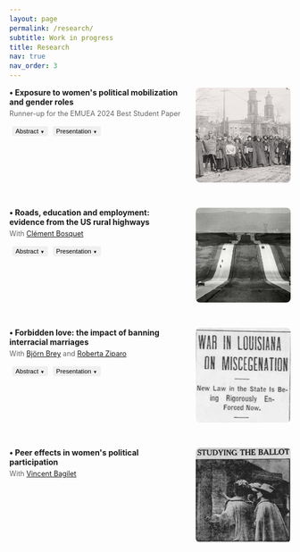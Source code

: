 ```yaml
---
layout: page
permalink: /research/
subtitle: Work in progress
title: Research
nav: true
nav_order: 3
---
```


<!-- Projet 1 - Image flottante à droite -->
<div style="margin-bottom: 30px; overflow: hidden;">
  <img src="/assets/img/suffrae_marche.jpg" style="width: 170px; height: 170px; object-fit: cover; border-radius: 8px; float: right; margin-left: 25px; margin-bottom: 15px;" alt="Suffrage research">
  
  <h4 style="margin: 0 0 5px 0;"><strong>• Exposure to women's political mobilization and gender roles</strong> </h4>
  <p style="margin: 0 0 10px 0; font-size: 0.9em; color: #666;">Runner-up for the EMUEA 2024 Best Student Paper</p>
  
  <button onclick="toggleContent('abstract1')" 
          style="padding: 3px 6px; font-size: 0.8em; margin-left: 5px; border: none; outline: none; 
                 background-color: #f0f0f0; border-radius: 3px; cursor: pointer; 
                 transition: background-color 0.3s, transform 0.2s;">
      Abstract <span id="arrow-abstract1" class="arrow" style="font-size: 0.7em;">▼</span>
  </button>
  <button onclick="toggleContent('presentation1')" 
          style="padding: 3px 6px; font-size: 0.8em; margin-left: 5px; border: none; outline: none; 
                 background-color: #f0f0f0; border-radius: 3px; cursor: pointer; 
                 transition: background-color 0.3s, transform 0.2s;">
      Presentation <span id="arrow-presentation1" class="arrow" style="font-size: 0.7em;">▼</span>
  </button>

  <div id="abstract1" style="display: none; margin-top: 10px;">
      <p style="font-size: 0.85em; text-align: justify;"> Abstract: Can collective action drive transformations in social roles and attitudes? I study the effect of local exposure to women's suffrage protests in the early 20th century in the US on different indicators of gender roles. Enfranchisement was anticipated to enhance women's awareness, leading to a critical reevaluation of more traditional family structures, according to suffrage movement leaders. This study investigates whether raising awareness about one's rights, alongside obtaining them, can foster social transformations. I study cross-county marches organized between 1912 and 1914 by a group of activists to ask women's right to vote. I build a novel historical database using local newspaper archives to map the itinerary of the marches. Then, using individual-level data from US censuses (1880-1920), I compare individual outcomes in localities along the suffragettes' paths with those along roads of similar importance in the same state, both before and after the marches. Results suggest that exposure to suffragette demonstrations led to significant changes, including (i) an increase in young women's university enrollment rates, (ii) a decline in fertility among married women, and (iii) an increase in school enrollment for teenage girls in small families. Additionally, evidence from newspaper coverage suggests that women were likely exposed to suffragette ideas beyond the marches due to the relative growing interest in the topic in the towns treated in the following years, as evidenced by newspaper mentions of suffrage-related activities. </p>
  </div>
  <div id="presentation1" style="display: none; margin-top: 10px;">
      <p style="font-size: 0.85em; text-align: justify;"> Presentations: IEB Workshop on Political Economy, AFEPOP, Yale–UB HPE Workshop, European meeting of the UEA, XVI COSME Gender Economics Workshop, EEAYE, EHS, IMERA-AMSE Workshop in Gender inequalities, Development Reading Group at Boston University, Graduate Workshop in Economic History at Harvard University, World Cliometrics Conference, LAGV, AFSE, FRESH Workshop, IRES Lunch Seminar and Lewis Lab Graduate Student Workshop.</p>
  </div>
</div>

<!-- Projet 2 - Image flottante à droite -->
<div style="margin-bottom: 30px; overflow: hidden;">
  <img src="/assets/img/highway.PNG" style="width: 170px; height: 170px; object-fit: cover; border-radius: 8px; float: right; margin-left: 25px; margin-bottom: 15px;" alt="Highways research">
  
  <h4 style="margin: 0 0 5px 0;"><strong>• Roads, education and employment: evidence from the US rural highways</strong></h4>
  <p style="margin: 0 0 10px 0; font-size: 0.9em; color: #666;">With <a href="https://sites.google.com/site/clementbosquet/">Clément Bosquet</a></p>

  <button onclick="toggleContent('abstract2')" 
          style="padding: 3px 6px; font-size: 0.8em; margin-left: 5px; border: none; outline: none; 
                 background-color: #f0f0f0; border-radius: 3px; cursor: pointer; 
                 transition: background-color 0.3s, transform 0.2s;">
      Abstract <span id="arrow-abstract2" class="arrow" style="font-size: 0.7em;">▼</span>
  </button>
  <button onclick="toggleContent('presentation2')" 
          style="padding: 3px 6px; font-size: 0.8em; margin-left: 5px; border: none; outline: none; 
                 background-color: #f0f0f0; border-radius: 3px; cursor: pointer; 
                 transition: background-color 0.3s, transform 0.2s;">
      Presentation <span id="arrow-presentation2" class="arrow" style="font-size: 0.7em;">▼</span>
  </button>

  <div id="abstract2" style="display: none; margin-top: 10px;">
      <p style="font-size: 0.85em; text-align: justify;"> Abstract: We study the employment responses of teenagers to changes in local economic opportunities induced by improvements in transport infrastructure, and the potential consequences for education and longer-term life trajectories. We exploit the timeline of US highway construction in the mid-20th century and combine US Census data from 1940 to 1980 with historical records on highway locations and opening times. Employing an established instrumental variable to account for the non-random placement of highways combined with a difference-in-differences strategy, we find that road connectivity increases participation in the labor market. This effect is primarily driven by teenage boys starting to work as (unpaid family) farm laborers in the agricultural sector, whose employment share has declined at a slower rate in connected counties. Finally, although evidence suggests no significant short-term impact on educational enrollment, further investigation indicates that the employment effects of early connection to the highway network persist into adulthood and are associated with a lower level of welfare.</p>
  </div>
  <div id="presentation2" style="display: none; margin-top: 10px;">
      <p style="font-size: 0.85em; text-align: justify;"> Presentations: RES & SES Annual Conference, European Winter Meeting of the Econometric Society, Decentralized Mobility and Electricity Working Group Seminar, North American meeting of the UEA, EALE, JMA, European meeting of the UEA, RGS and ADRES.</p>
  </div>
</div>

<!-- Projet 3 - Image flottante à droite -->
<div style="margin-bottom: 30px; overflow: hidden;">
  <img src="/assets/img/miscegenation.PNG" style="width: 170px; height: 170px; object-fit: cover; border-radius: 8px; float: right; margin-left: 25px; margin-bottom: 15px;" alt="Interracial marriage research">
  
  <h4 style="margin: 0 0 5px 0;"><strong>• Forbidden love: the impact of banning interracial marriages</strong></h4>
  <p style="margin: 0 0 10px 0; font-size: 0.9em; color: #666;">With <a href="https://sites.google.com/view/bjoernbrey/home">Björn Brey</a>
  and <a href="https://sites.google.com/site/rziparo/">Roberta Ziparo</a></p>

  <button onclick="toggleContent('abstract3')" 
          style="padding: 3px 6px; font-size: 0.8em; margin-left: 5px; border: none; outline: none; 
                 background-color: #f0f0f0; border-radius: 3px; cursor: pointer; 
                 transition: background-color 0.3s, transform 0.2s;">
      Abstract <span id="arrow-abstract3" class="arrow" style="font-size: 0.7em;">▼</span>
  </button>
  <button onclick="toggleContent('presentation3')" 
          style="padding: 3px 6px; font-size: 0.8em; margin-left: 5px; border: none; outline: none; 
                 background-color: #f0f0f0; border-radius: 3px; cursor: pointer; 
                 transition: background-color 0.3s, transform 0.2s;">
      Presentation <span id="arrow-presentation3" class="arrow" style="font-size: 0.7em;">▼</span>
  </button>

  <div id="abstract3" style="display: none; margin-top: 10px;">
      <p style="font-size: 0.85em; text-align: justify;"> Abstract: Following the Civil War, miscegenation laws were introduced across the United States. These laws declared interracial marriages "prohibited and void," making them a cornerstone policy of segregation. According to Cox (1960), the primary motive behind the adoption of these laws was to prevent Black Americans from climbing the social ladder. Thus, by exploiting the staggered adoption of these laws across states, we test the hypothesis that their adoption contributed to maintaining the economic disparities between racial groups, inherited from slavery. To do so, we combine information on state-level miscegenation laws with individual data from the US censuses (1870-1940) and implement a generalized difference-in-differences strategy. Our results indicate that the laws increased the probability of Black Americans being employed as farmworkers by approximately 3%, and decreased the likelihood of being farm managers by 53%. These findings suggest that the implementation of miscegenation laws contributed to maintaining an exploitative agricultural system. Our results are robust to testing for pre-trends and implementing advanced staggered difference-in-differences techniques.</p>
  </div>
  <div id="presentation3" style="display: none; margin-top: 10px;">
      <p style="font-size: 0.85em; text-align: justify;"> Presentations: EHA, AMSE PhD Seminar and EHS.</p>
  </div>
</div>

<!-- Projet 4 - Image flottante à droite -->
<div style="margin-bottom: 30px; overflow: hidden;">
  <img src="/assets/img/womenvoter.png" style="width: 170px; height: 170px; object-fit: cover; border-radius: 8px; float: right; margin-left: 25px; margin-bottom: 15px;" alt="Political participation research">
  
  <h4 style="margin: 0 0 5px 0;"><strong>• Peer effects in women's political participation</strong></h4>
  <p style="margin: 0 0 10px 0; font-size: 0.9em; color: #666;">With <a href="https://vincentbagilet.github.io/">Vincent Bagilet</a></p>
</div>

<script>
function toggleContent(contentId) {
    var content = document.getElementById(contentId);
    var arrow = document.getElementById('arrow-' + contentId);
    if (content.style.display === "none") {
        content.style.display = "block";
        arrow.textContent = "▲";
    } else {
        content.style.display = "none";
        arrow.textContent = "▼";
    }
}
</script>
